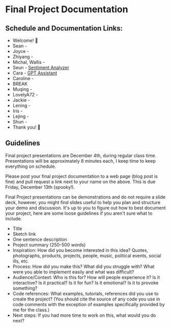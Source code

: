 # Final Project Documentation

## Schedule and Documentation Links:

- Welcome! 👋
- Sean -
- Joyce -
- Zhiyang -
- Michal, Wallis -
- Seun - [Sentiment Analyzer](https://fluff-saturnalia-4b2.notion.site/Final-project-1526783215b2807c87d8d84c5f3fd067?pvs=4)
- Cara - [GPT Assistant](https://www.notion.so/Final-Documentation-13efc0e698e480c8b776ddc59f64e15e)
- Caroline -
- BREAK
- Muqing -
- LovelyA72 -
- Jackie -
- Lening -
- Iris -
- Lejing -
- Shun -
- Thank you! 💜


## Guidelines

Final project presentations are December 4th, during regular class time. Presentations will be approximately 8 minutes each, I keep time to keep everything on schedule.

Please post your final project documentation to a web page (blog post is fine) and pull request a link next to your name on the above. This is due Friday, December 13th (spooky!).

Final Project presentations can be demonstrations and do not require a slide deck, however, you might find slides useful to help you plan and structure your demo and discussion. It's up to you to figure out how to best document your project, here are some loose guidelines if you aren't sure what to include.

- Title
- Sketch link
- One sentence description
- Project summary (250-500 words)
- Inspiration: How did you become interested in this idea? Quotes, photographs, products, projects, people, music, political events, social ills, etc.
- Process: How did you make this? What did you struggle with? What were you able to implement easily and what was difficult?
- Audience/Context: Who is this for? How will people experience it? Is it interactive? Is it practical? Is it for fun? Is it emotional? Is it to provoke something?
- Code references: What examples, tutorials, references did you use to create the project? (You should cite the source of any code you use in code comments with the exception of examples specifically provided by me for the class.)
- Next steps: If you had more time to work on this, what would you do next?
